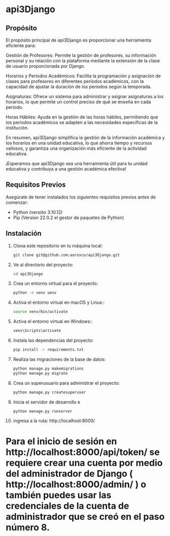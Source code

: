 # api3Django
## Propósito
El propósito principal de api3Django es proporcionar una herramienta eficiente para:

Gestión de Profesores: Permite la gestión de profesores, su información personal y su relación con la plataforma mediante la extensión de la clase de usuario proporcionada por Django.

Horarios y Períodos Académicos: Facilita la programación y asignación de clases para profesores en diferentes períodos académicos, con la capacidad de ajustar la duración de los periodos según la temporada.

Asignaturas: Ofrece un sistema para administrar y asignar asignaturas a los horarios, lo que permite un control preciso de qué se enseña en cada período.

Horas Hábiles: Ayuda en la gestión de las horas hábiles, permitiendo que los períodos académicos se adapten a las necesidades específicas de la institución.

En resumen, api3Django simplifica la gestión de la información académica y los horarios en una unidad educativa, lo que ahorra tiempo y recursos valiosos, y garantiza una organización más eficiente de la actividad educativa.

¡Esperamos que api3Django sea una herramienta útil para tu unidad educativa y contribuya a una gestión académica efectiva!

## Requisitos Previos

Asegúrate de tener instalados los siguientes requisitos previos antes de comenzar:

- Python (versión 3.10.12)
- Pip (Version 22.0.2 el gestor de paquetes de Python)

## Instalación

1. Clona este repositorio en tu máquina local:

   ```bash
   git clone git@github.com:aorosco/api3Django.git

2. Ve al directorio del proyecto:
   ```bash
   cd api3Django
3. Crea un entorno virtual para el proyecto:
   ```bash
   python -m venv venv
4. Activa el entorno virtual en macOS y Linux::
   ```bash
   source venv/bin/activate
5. Activa el entorno virtual en Windows::
   ```bash
   venv\Scripts\activate
6. Instala las dependencias del proyecto:
   ```bash
   pip install -r requirements.txt
7. Realiza las migraciones de la base de datos:
   ```bash
   python manage.py makemigrations
   python manage.py migrate

8. Crea un superusuario para administrar el proyecto:
   ```bash
   python manage.py createsuperuser
9. Inicia el servidor de desarrollo e 
   ```bash
   python manage.py runserver
10. ingresa a la ruta:
   http://localhost:8000/

#  Para el inicio de sesión en http://localhost:8000/api/token/  se requiere crear una cuenta por medio del administrador de Django ( http://localhost:8000/admin/   ) o también puedes usar las credenciales de la cuenta de administrador que se creó en el paso número  8. 


